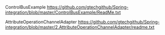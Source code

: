 ControlBusExample
https://github.com/gtechgithub/Spring-integration/blob/master/ControlBusExample/ReadMe.txt

AttributeOperationChannelAdapter
https://github.com/gtechgithub/Spring-integration/blob/master/2.AttributeOperationChannelAdapter/readme.txt

